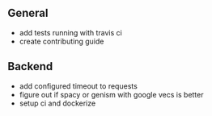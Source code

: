 ## General
* add tests running with travis ci
* create contributing guide

## Backend
* add configured timeout to requests
* figure out if spacy or genism with google vecs is better
* setup ci and dockerize